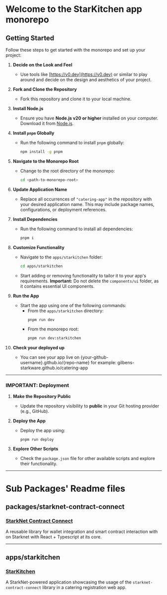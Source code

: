 # Welcome to the StarKitchen app monorepo

## Getting Started

Follow these steps to get started with the monorepo and set up your project:

1. **Decide on the Look and Feel**
   - Use tools like [https://v0.dev](https://v0.dev) or similar to play around and decide on the design and aesthetics of your project.

2. **Fork and Clone the Repository**
   - Fork this repository and clone it to your local machine.

3. **Install Node.js**
   - Ensure you have **Node.js v20 or higher** installed on your computer. Download it from [Node.js](https://nodejs.org).

4. **Install `pnpm` Globally**
   - Run the following command to install `pnpm` globally:
     ```bash
     npm install -g pnpm
     ```

5. **Navigate to the Monorepo Root**
   - Change to the root directory of the monorepo:
     ```bash
     cd <path-to-monorepo-root>
     ```

6. **Update Application Name**
   - Replace all occurrences of `"catering-app"` in the repository with your desired application name. This may include package names, configurations, or deployment references.

7. **Install Dependencies**
   - Run the following command to install all dependencies:
     ```bash
     pnpm i
     ```

8. **Customize Functionality**
   - Navigate to the `apps/starkitchen` folder:
     ```bash
     cd apps/starkitchen
     ```
   - Start adding or removing functionality to tailor it to your app's requirements. **Important:** Do not delete the `components/ui` folder, as it contains essential UI components.

9. **Run the App**
   - Start the app using one of the following commands:
     - From the `apps/starkitchen` directory:
       ```bash
       pnpm run dev
       ```
     - From the monorepo root:
       ```bash
       pnpm run dev:starkitchen
       ```

10. **Check your deployed up**
    - You can see your app live on {your-github-username}.github.io/{repo-name} for example: gilbens-starkware.github.io/catering-app
---

### IMPORTANT: Deployment

1. **Make the Repository Public**
   - Update the repository visibility to **public** in your Git hosting provider (e.g., GitHub).

2. **Deploy the App**
   - Deploy the app using:
     ```bash
     pnpm run deploy
     ```

3. **Explore Other Scripts**
   - Check the `package.json` file for other available scripts and explore their functionality.

---

# Sub Packages' Readme files

## packages/starknet-contract-connect

### [StarkNet Contract Connect](packages/starknet-contract-connect/README.md)
A reusable library for wallet integration and smart contract interaction with on Starknet with React + Typescript at its core.

---

## apps/starkitchen

### [StarKitchen](apps/starkitchen/README.md)
A StarkNet-powered application showcasing the usage of the `starknet-contract-connect` library in a catering registration web app.

